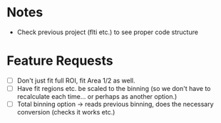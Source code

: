 Notes
=====

- Check previous project (flti etc.) to see proper code structure



Feature Requests
================

- [ ] Don't just fit full ROI, fit Area 1/2 as well. 
- [ ] Have fit regions etc. be scaled to the binning (so we don't have to recalculate each time... or perhaps as another option.)
- [ ] Total binning option -> reads previous binning, does the necessary conversion (checks it works etc.)